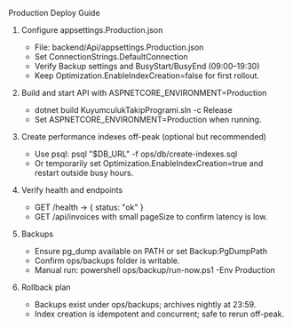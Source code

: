 Production Deploy Guide

1) Configure appsettings.Production.json
   - File: backend/Api/appsettings.Production.json
   - Set ConnectionStrings.DefaultConnection
   - Verify Backup settings and BusyStart/BusyEnd (09:00–19:30)
   - Keep Optimization.EnableIndexCreation=false for first rollout.

2) Build and start API with ASPNETCORE_ENVIRONMENT=Production
   - dotnet build KuyumculukTakipProgrami.sln -c Release
   - Set ASPNETCORE_ENVIRONMENT=Production when running.

3) Create performance indexes off-peak (optional but recommended)
   - Use psql: psql "$DB_URL" -f ops/db/create-indexes.sql
   - Or temporarily set Optimization.EnableIndexCreation=true and restart outside busy hours.

4) Verify health and endpoints
   - GET /health → { status: "ok" }
   - GET /api/invoices with small pageSize to confirm latency is low.

5) Backups
   - Ensure pg_dump available on PATH or set Backup:PgDumpPath
   - Confirm ops/backups folder is writable.
   - Manual run: powershell ops/backup/run-now.ps1 -Env Production

6) Rollback plan
   - Backups exist under ops/backups; archives nightly at 23:59.
   - Index creation is idempotent and concurrent; safe to rerun off-peak.

